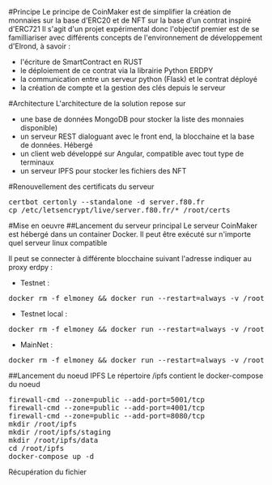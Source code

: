 #Principe
Le principe de CoinMaker est de simplifier la création de monnaies sur la base d'ERC20 et de NFT sur la base d'un contrat inspiré d'ERC721
Il s'agit d'un projet expérimental donc l'objectif premier est de se familliariser 
avec différents concepts de l'environnement
de développement d'Elrond, à savoir :
 - l'écriture de SmartContract en RUST
 - le déploiement de ce contrat via la librairie Python ERDPY
 - la communication entre un serveur python (Flask) et le contrat déployé
 - la création de compte et la gestion des clés depuis le serveur


#Architecture
L'architecture de la solution repose sur 
- une base de données MongoDB pour stocker la liste des monnaies disponible)
- un serveur REST dialoguant avec le front end, la blocchaine et la base de données. Hébergé
- un client web développé sur Angular, compatible avec tout type de terminaux
- un serveur IPFS pour stocker les fichiers des NFT


#Renouvellement des certificats du serveur
<pre>
certbot certonly --standalone -d server.f80.fr
cp /etc/letsencrypt/live/server.f80.fr/* /root/certs
</pre>


#Mise en oeuvre
##Lancement du serveur principal
Le serveur CoinMaker est hébergé dans un container Docker. Il peut être exécuté sur n'importe quel serveur linux compatible


Il peut se connecter à différente blocchaine suivant l'adresse indiquer au proxy erdpy :
- Testnet : 
<pre>docker rm -f elmoney && docker run --restart=always -v /root/certs:/certs -p 5555:5555 --name elmoney -d f80hub/elmoney:latest python3 app.py 5555 "https://testnet-api.elrond.com" ssl</pre>

- Testnet local : 
<pre>docker rm -f elmoney && docker run --restart=always -v /root/certs:/certs -p 5555:5555 --name elmoney -d f80hub/elmoney:latest python3 app.py 5555 "http://161.97.75.165:7950" ssl</pre>

- MainNet : 
<pre>docker rm -f elmoney && docker run --restart=always -v /root/certs:/certs -p 5555:5555 --name elmoney -d f80hub/elmoney:latest python3 app.py 5555 "https://api.elrond.com" ssl</pre>

##Lancement du noeud IPFS
Le répertoire /ipfs contient le docker-compose du noeud
<pre>
firewall-cmd --zone=public --add-port=5001/tcp
firewall-cmd --zone=public --add-port=4001/tcp
firewall-cmd --zone=public --add-port=8080/tcp
mkdir /root/ipfs
mkdir /root/ipfs/staging
mkdir /root/ipfs/data
cd /root/ipfs
docker-compose up -d
</pre>

Récupération du fichier 




